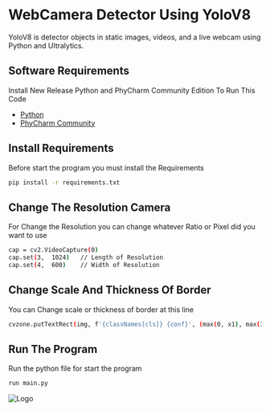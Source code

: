 
# WebCamera Detector Using YoloV8

YoloV8 is detector objects in static images, videos, and a live webcam using Python and Ultralytics.

## Software Requirements
Install New Release Python and PhyCharm Community Edition To Run This Code

- [Python](https://www.python.org/downloads/)
- [PhyCharm Community](https://www.jetbrains.com/pycharm/download/#section=windows)


## Install Requirements
Before start the program you must install the Requirements

```bash
pip install -r requirements.txt
```
## Change The Resolution Camera
For Change the Resolution you can change whatever Ratio or Pixel did you want to use

```bash
cap = cv2.VideoCapture(0)
cap.set(3,  1024)   // Length of Resolution
cap.set(4,  600)    // Width of Resolution
```
## Change Scale And Thickness Of Border
You can Change scale or thickness of border at this line
```bash
cvzone.putTextRect(img, f'{classNames[cls]} {conf}', (max(0, x1), max(35, y1)),scale=0.9,thickness=2)
```
## Run The Program
Run the python file for start the program
```bash
run main.py
```

![Logo](https://i.pinimg.com/originals/7a/81/bf/7a81bf9cc1771a2409a7d2b38b2ba909.gif)

